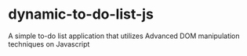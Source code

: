 # dynamic-to-do-list-js
A simple to-do list application that utilizes Advanced DOM manipulation techniques on Javascript
